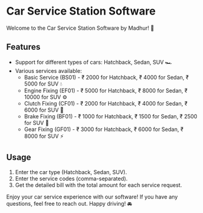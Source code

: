 # Car Service Station Software

Welcome to the Car Service Station Software by Madhur! 🚗

## Features

- Support for different types of cars: Hatchback, Sedan, SUV 🏎️
- Various services available:
   - Basic Service (BS01) - ₹ 2000 for Hatchback, ₹ 4000 for Sedan, ₹ 5000 for SUV 💧
   - Engine Fixing (EF01) - ₹ 5000 for Hatchback, ₹ 8000 for Sedan, ₹ 10000 for SUV ⚙️
   - Clutch Fixing (CF01) - ₹ 2000 for Hatchback, ₹ 4000 for Sedan, ₹ 6000 for SUV 🔧
   - Brake Fixing (BF01) - ₹ 1000 for Hatchback, ₹ 1500 for Sedan, ₹ 2500 for SUV 🛑
   - Gear Fixing (GF01) - ₹ 3000 for Hatchback, ₹ 6000 for Sedan, ₹ 8000 for SUV ⚡

## Usage

1. Enter the car type (Hatchback, Sedan, SUV).
2. Enter the service codes (comma-separated).
3. Get the detailed bill with the total amount for each service request.

Enjoy your car service experience with our software! If you have any questions, feel free to reach out. Happy driving! 🚘
